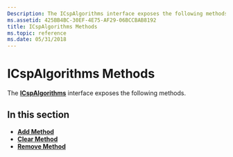 ```yaml
---
Description: The ICspAlgorithms interface exposes the following methods.
ms.assetid: 425BB4BC-30EF-4E75-AF29-06BCCBAB8192
title: ICspAlgorithms Methods
ms.topic: reference
ms.date: 05/31/2018
---
```


# ICspAlgorithms Methods

The [**ICspAlgorithms**](/windows/desktop/api/CertEnroll/nn-certenroll-icspalgorithms) interface exposes the following methods.

## In this section

-   [**Add Method**](/windows/desktop/api/CertEnroll/nf-certenroll-icspalgorithms-add)
-   [**Clear Method**](/windows/desktop/api/CertEnroll/nf-certenroll-icspalgorithms-clear)
-   [**Remove Method**](/windows/desktop/api/CertEnroll/nf-certenroll-icspalgorithms-remove)

 

 



